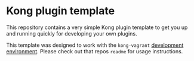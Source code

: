 Kong plugin template
====================

This repository contains a very simple Kong plugin template to get you
up and running quickly for developing your own plugins.

This template was designed to work with the `kong-vagrant`
[development environment](https://github.com/Mashape/kong-vagrant). Please
check out that repos `readme` for usage instructions.
